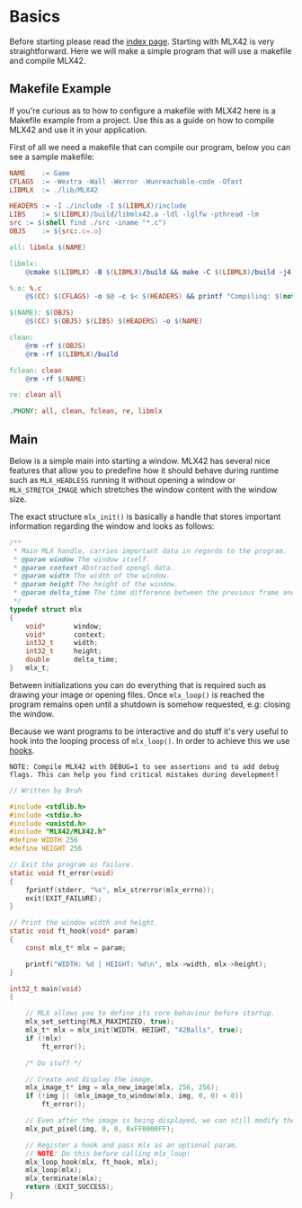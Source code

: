 <!----------------------------------------------------------------------------
Copyright @ 2021-2022 Codam Coding College. All rights reserved.
See copyright and license notice in the root project for more information.
----------------------------------------------------------------------------->

# Basics

Before starting please read the [index page](./index.md).
Starting with MLX42 is very straightforward. Here we will make a simple program that will use a makefile and compile
MLX42.

## Makefile Example

If you're curious as to how to configure a makefile with MLX42 here is a Makefile example from a project.
Use this as a guide on how to compile MLX42 and use it in your application.

First of all we need a makefile that can compile our program, below you can see a sample makefile:

```makefile
NAME	:= Game
CFLAGS	:= -Wextra -Wall -Werror -Wunreachable-code -Ofast
LIBMLX	:= ./lib/MLX42

HEADERS	:= -I ./include -I $(LIBMLX)/include
LIBS	:= $(LIBMLX)/build/libmlx42.a -ldl -lglfw -pthread -lm
src	:= $(shell find ./src -iname "*.c")
OBJS	:= ${src:.c=.o}

all: libmlx $(NAME)

libmlx:
	@cmake $(LIBMLX) -B $(LIBMLX)/build && make -C $(LIBMLX)/build -j4

%.o: %.c
	@$(CC) $(CFLAGS) -o $@ -c $< $(HEADERS) && printf "Compiling: $(notdir $<)"

$(NAME): $(OBJS)
	@$(CC) $(OBJS) $(LIBS) $(HEADERS) -o $(NAME)

clean:
	@rm -rf $(OBJS)
	@rm -rf $(LIBMLX)/build

fclean: clean
	@rm -rf $(NAME)

re: clean all

.PHONY: all, clean, fclean, re, libmlx
```

## Main

Below is a simple main into starting a window. MLX42 has several nice features that allow you to predefine how it should behave during runtime such as `MLX_HEADLESS` running it without opening a window or `MLX_STRETCH_IMAGE` which stretches the window content with the window size.

The exact structure `mlx_init()` is basically a handle that stores important information
regarding the window and looks as follows:

```c
/**
 * Main MLX handle, carries important data in regards to the program.
 * @param window The window itself.
 * @param context Abstracted opengl data.
 * @param width The width of the window.
 * @param height The height of the window.
 * @param delta_time The time difference between the previous frame and the current frame.
 */
typedef struct mlx
{
	void*		window;
	void*		context;
	int32_t		width;
	int32_t		height;
	double		delta_time;
}	mlx_t;
```

Between initializations you can do everything that is required such as drawing your image or opening files.
Once `mlx_loop()` is reached the program remains open until a shutdown is somehow requested, e.g: closing the window.

Because we want programs to be interactive and do stuff it's very useful to hook into the looping process of `mlx_loop()`.
In order to achieve this we use [hooks](./Hooks.md).

`NOTE: Compile MLX42 with DEBUG=1 to see assertions and to add debug flags. This can help you find critical mistakes during development!`

```c
// Written by Bruh

#include <stdlib.h>
#include <stdio.h>
#include <unistd.h>
#include "MLX42/MLX42.h"
#define WIDTH 256
#define HEIGHT 256

// Exit the program as failure.
static void ft_error(void)
{
	fprintf(stderr, "%s", mlx_strerror(mlx_errno));
	exit(EXIT_FAILURE);
}

// Print the window width and height.
static void ft_hook(void* param)
{
	const mlx_t* mlx = param;

	printf("WIDTH: %d | HEIGHT: %d\n", mlx->width, mlx->height);
}

int32_t	main(void)
{

	// MLX allows you to define its core behaviour before startup.
	mlx_set_setting(MLX_MAXIMIZED, true);
	mlx_t* mlx = mlx_init(WIDTH, HEIGHT, "42Balls", true);
	if (!mlx)
		ft_error();

	/* Do stuff */

	// Create and display the image.
	mlx_image_t* img = mlx_new_image(mlx, 256, 256);
	if (!img || (mlx_image_to_window(mlx, img, 0, 0) < 0))
		ft_error();

	// Even after the image is being displayed, we can still modify the buffer.
	mlx_put_pixel(img, 0, 0, 0xFF0000FF);

	// Register a hook and pass mlx as an optional param.
	// NOTE: Do this before calling mlx_loop!
	mlx_loop_hook(mlx, ft_hook, mlx);
	mlx_loop(mlx);
	mlx_terminate(mlx);
	return (EXIT_SUCCESS);
}
```
